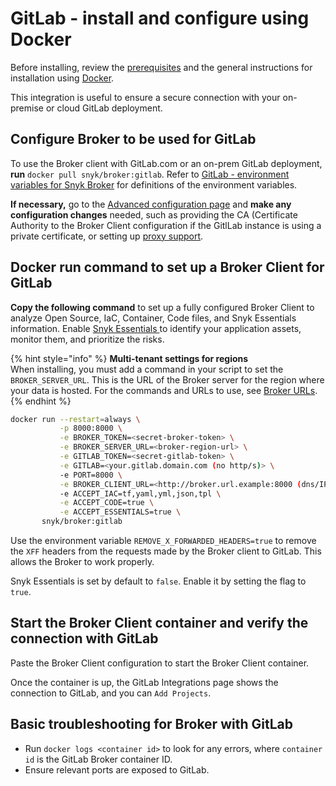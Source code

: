 # GitLab - install and configure using Docker

Before installing, review the [prerequisites](./) and the general instructions for installation using [Docker](../install-and-configure-broker-using-docker.md).

This integration is useful to ensure a secure connection with your on-premise or cloud GitLab deployment.

## Configure Broker to be used for GitLab

To use the Broker client with GitLab.com or an on-prem GitLab deployment, **run** `docker pull snyk/broker:gitlab`. Refer to [GitLab - environment variables for Snyk Broker](gitlab-environment-variables-for-snyk-broker.md) for definitions of the environment variables.

**If necessary,** go to the  [Advanced configuration page](../advanced-configuration-for-snyk-broker-docker-installation/) and **make any configuration changes** needed, such as providing the CA (Certificate Authority to the Broker Client configuration if the GitlLab instance is using a private certificate, or setting up [proxy support](../advanced-configuration-for-snyk-broker-docker-installation/proxy-support-with-docker.md).

## Docker run command to set up a Broker Client for GitLab

**Copy the following command** to set up a fully configured Broker Client to analyze Open Source, IaC, Container, Code files, and Snyk Essentials information. Enable [Snyk Essentials ](../../../../../../scan-with-snyk/snyk-essentials.md)to identify your application assets, monitor them, and prioritize the risks.

{% hint style="info" %}
**Multi-tenant settings for regions**\
When installing, you must add a command in your script to set the `BROKER_SERVER_URL`. This is the URL of the Broker server for the region where your data is hosted. For the commands and URLs to use, see [Broker URLs](../../../../../../snyk-data-and-governance/regional-hosting-and-data-residency.md#broker-server-urls).
{% endhint %}

```bash
docker run --restart=always \
           -p 8000:8000 \
           -e BROKER_TOKEN=<secret-broker-token> \
           -e BROKER_SERVER_URL=<broker-region-url> \
           -e GITLAB_TOKEN=<secret-gitlab-token> \
           -e GITLAB=<your.gitlab.domain.com (no http/s)> \
           -e PORT=8000 \
           -e BROKER_CLIENT_URL=<http://broker.url.example:8000 (dns/IP:port)> \
           -e ACCEPT_IAC=tf,yaml,yml,json,tpl \
           -e ACCEPT_CODE=true \
           -e ACCEPT_ESSENTIALS=true \
       snyk/broker:gitlab
```

Use the environment variable `REMOVE_X_FORWARDED_HEADERS=true` to remove the `XFF` headers from the requests made by the Broker client to GitLab. This allows the Broker to work properly.

Snyk Essentials is set by default to `false`. Enable it by setting the flag to `true`.

## Start the Broker Client container and verify the connection with GitLab

Paste the Broker Client configuration to start the Broker Client container.

Once the container is up, the GitLab Integrations page shows the connection to GitLab, and you can `Add Projects`.

## Basic troubleshooting for Broker with GitLab

* Run `docker logs <container id>` to look for any errors, where `container id` is the GitLab Broker container ID.
* Ensure relevant ports are exposed to GitLab.
